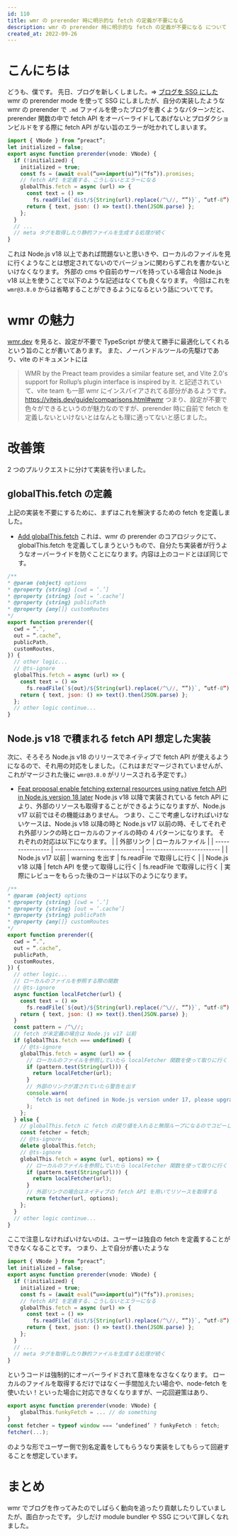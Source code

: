 ```yaml
---
id: 110
title: wmr の prerender 時に明示的な fetch の定義が不要になる
description: wmr の prerender 時に明示的な fetch の定義が不要になる について
created_at: 2022-09-26
---
```


# こんにちは

どうも、僕です。
先日、ブログを新しくしました。=> [ブログを SSG にした](/post/109)
wmr の prerender mode を使って SSG にしましたが、自分の実装したような wmr の prerender で `.md` ファイルを使ったブログを書くようなパターンだと、prerender 関数の中で fetch API をオーバーライドしてあげないとプロダクションビルドをする際に fetch API がない旨のエラーが吐かれてしまいます。

```javascript
import { VNode } from “preact”;
let initialized = false;
export async function prerender(vnode: VNode) {
  if (!initialized) {
    initialized = true;
    const fs = (await eval(“u=>import(u)“)(“fs”)).promises;
    // fetch API を定義する、こうしないとエラーになる
    globalThis.fetch = async (url) => {
      const text = () =>
        fs.readFile(`dist/${String(url).replace(/^\//, “”)}`, “utf-8”);
      return { text, json: () => text().then(JSON.parse) };
    };
  }
  // ...
  // meta タグを取得したり静的ファイルを生成する処理が続く
}
```

これは Node.js v18 以上であれば問題ないと思いきや、ローカルのファイルを見に行くようなことは想定されてないのでバージョンに関わらずこれを書かないといけなくなります。
外部の cms や自前のサーバを持っている場合は Node.js v18 以上を使うことで以下のような記述はなくても良くなります。
今回はこれを `wmr@3.8.0` からは省略することができるようになるという話についてです。

# wmr の魅力

[wmr.dev](https://wmr.dev/) を見ると、設定が不要で TypeScript が使えて勝手に最適化してくれるという旨のことが書いてあります。
また、ノーバンドルツールの先駆けであり、vite のドキュメントには

> WMR by the Preact team provides a similar feature set, and Vite 2.0's support for Rollup’s plugin interface is inspired by it.
> と記述されていて、vite team も一部 wmr にインスパイアされてる部分があるようです。
> https://vitejs.dev/guide/comparisons.html#wmr
> つまり、設定が不要で色々ができるというのが魅力なのですが、prerender 時に自前で fetch を定義しないといけないとはなんとも理に適ってないと感じました。

# 改善策

2 つのプルリクエストに分けて実装を行いました。

## globalThis.fetch の定義

上記の実装を不要にするために、まずはこれを解決するための fetch を定義しました。

- [Add globalThis.fetch](https://github.com/preactjs/wmr/pull/934)
  これは、wmr の prerender のコアロジックにて、globalThis.fetch を定義してしまうというもので、自分たち実装者が行うようなオーバーライドを防ぐことになります。内容は上のコードとほぼ同じです。

```javascript
/**
* @param {object} options
* @property {string} [cwd = ‘.’]
* @property {string} [out = ‘.cache’]
* @property {string} publicPath
* @property {any[]} customRoutes
*/
export function prerender({
  cwd = “.”,
  out = “.cache”,
  publicPath,
  customRoutes,
}) {
  // other logic...
  // @ts-ignore
  globalThis.fetch = async (url) => {
    const text = () =>
      fs.readFile(`${out}/${String(url).replace(/^\//, “”)}`, “utf-8”);
    return { text, json: () => text().then(JSON.parse) };
  };
  // other logic continue...
}
```

## Node.js v18 で積まれる fetch API 想定した実装

次に、そろそろ Node.js v18 のリリースでネイティブで fetch API が使えるようになるので、それ用の対応をしました。（これはまだマージされていませんが、これがマージされた後に `wmr@3.8.0` がリリースされる予定です。）

- [Feat proposal enable fetching external resources using native fetch API in Node.js version 18 later](https://github.com/preactjs/wmr/pull/935)
  Node.js v18 以降で実装されている fetch API により、外部のリソースも取得することができるようになりますが、Node.js v17 以前ではその機能はありません。
  つまり、ここで考慮しなければいけないケースは、Node.js v18 以降の時と Node.js v17 以前の時、そしてそれぞれ外部リンクの時とローカルのファイルの時の 4 パターンになります。
  それぞれの対応は以下になります。
  | | 外部リンク | ローカルファイル |
  | ---------------- | ------------------------------ | -------------------------- |
  | Node.js v17 以前 | warning を出す | fs.readFile で取得しに行く |
  | Node.js v18 以降 | fetch API を使って取得しに行く | fs.readFile で取得しに行く |
  実際にレビューをもらった後のコードは以下のようになります。

```javascript
/**
* @param {object} options
* @property {string} [cwd = ‘.’]
* @property {string} [out = ‘.cache’]
* @property {string} publicPath
* @property {any[]} customRoutes
*/
export function prerender({
  cwd = “.”,
  out = “.cache”,
  publicPath,
  customRoutes,
}) {
  // other logic...
  // ローカルのファイルを参照する際の関数
  // @ts-ignore
  async function localFetcher(url) {
    const text = () =>
      fs.readFile(`${out}/${String(url).replace(/^\//, “”)}`, “utf-8”);
    return { text, json: () => text().then(JSON.parse) };
  }
  const pattern = /^\//;
  // fetch が未定義の場合は Node.js v17 以前
  if (globalThis.fetch === undefined) {
    // @ts-ignore
    globalThis.fetch = async (url) => {
      // ローカルのファイルを参照していたら localFetcher 関数を使って取りに行く
      if (pattern.test(String(url))) {
        return localFetcher(url);
      }
      // 外部のリンクが渡されていたら警告を出す
      console.warn(
        `fetch is not defined in Node.js version under 17, please upgrade to Node.js version 18 later`
      );
    };
  } else {
    // globalThis.fetch に fetch の戻り値を入れると無限ループになるのでコピーしておく
    const fetcher = fetch;
    // @ts-ignore
    delete globalThis.fetch;
    // @ts-ignore
    globalThis.fetch = async (url, options) => {
      // ローカルのファイルを参照していたら localFetcher 関数を使って取りに行く
      if (pattern.test(String(url))) {
        return localFetcher(url);
      }
      // 外部リンクの場合はネイティブの fetch API を用いてリソースを取得する
      return fetcher(url, options);
    };
  }
  // other logic continue...
}
```

ここで注意しなければいけないのは、ユーザーは独自の fetch を定義することができなくなることです。
つまり、上で自分が書いたような

```javascript
import { VNode } from “preact”;
let initialized = false;
export async function prerender(vnode: VNode) {
  if (!initialized) {
    initialized = true;
    const fs = (await eval(“u=>import(u)“)(“fs”)).promises;
    // fetch API を定義する、こうしないとエラーになる
    globalThis.fetch = async (url) => {
      const text = () =>
        fs.readFile(`dist/${String(url).replace(/^\//, “”)}`, “utf-8”);
      return { text, json: () => text().then(JSON.parse) };
    };
  }
  // ...
  // meta タグを取得したり静的ファイルを生成する処理が続く
}
```

というコードは強制的にオーバーライドされて意味をなさなくなります。
ローカルのファイルを取得するだけではなく一手間加えたい場合や、node-fetch を使いたい！といった場合に対応できなくなりますが、一応回避策はあり、

```javascript
export async function prerender(vnode: VNode) {
    globalThis.funkyFetch = ... // do something
}
const fetcher = typeof window === ‘undefined’ ? funkyFetch : fetch;
fetcher(...);
```

のような形でユーザー側で別名定義をしてもらうなり実装をしてもらって回避することを想定しています。

# まとめ

wmr でブログを作ってみたのでしばらく動向を追ったり貢献したりしていましたが、面白かったです。
少しだけ module bundler や SSG について詳しくなれました。

